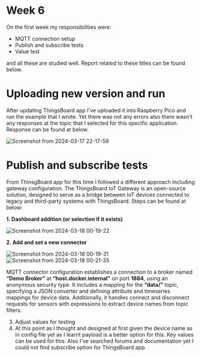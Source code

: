 # Week 6

On the first week my responsibilities were:
- MQTT connection setup
- Publish and subscribe tests
- Value test

and all these are studied well. Report related to these titles can be found below.


# Uploading new version and run
After updating ThingsBoard app I've uploaded it into Raspberry Pico and run the example that I wrote. Yet there was not any errors also there wasn't any responses at the topic that I selected for this specific application. Response can be found at below.

![Screenshot from 2024-03-17 22-17-59](https://github.com/mnyilmaz/Embedded-Linux/assets/68549106/5a06dfb2-fcd4-4a50-a853-d36afdcbe198)


# Publish and subscribe tests
From ThinsgBoard app for this time I followed a different approach including gateway configuration. The ThingsBoard IoT Gateway is an open-source solution, designed to serve as a bridge between IoT devices connected to legacy and third-party systems with ThingsBoard. Steps can be found at below:

**1. Dashboard addition (or selection if it exists)**

![Screenshot from 2024-03-18 00-19-22](https://github.com/mnyilmaz/Embedded-Linux/assets/68549106/4259a069-9737-48b3-b7aa-fcdbd54ec117)

**2. Add and set a new connector**

![Screenshot from 2024-03-18 00-19-31](https://github.com/mnyilmaz/Embedded-Linux/assets/68549106/9f7789d5-c6d0-4030-ad84-7a43a4d1b6c7)
![Screenshot from 2024-03-18 00-21-35](https://github.com/mnyilmaz/Embedded-Linux/assets/68549106/3fad2dd8-9f41-4985-8e84-2c0c06d4e6f6)

 MQTT connector configuration establishes a connection to a broker named **“Demo Broker”** at **“host.docker.internal”** on port **1884**, using an 	 
 anonymous security type. It includes a mapping for the **“data/”** topic, specifying a JSON converter and defining attribute and timeseries 		 
 mappings for device data. Additionally, it handles connect and disconnect requests for sensors with expressions to extract device names from topic 	 
 filters.

3.  Adjust values for testing
4.  At this point as I thought and designed at first given the device name as in config file yet as I learnt payload is a better option for this. Key values can be used for this. Also I've searched forums and documentation yet I could not find subscribe option for ThingsBoard app.
    


	


